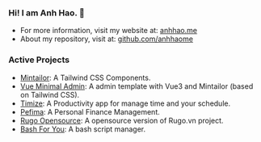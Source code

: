 ### Hi! I am Anh Hao. :wave:

- For more information, visit my website at: [anhhao.me](https://www.anhhao.me)
- About my repository, visit at: [github.com/anhhaome](https://github.com/anhhaome)

### Active Projects

- [Mintailor](https://github.com/anhhaome/mintailor): A Tailwind CSS Components.
- [Vue Minimal Admin](https://github.com/anhhaome/vue-minimal-admin): A admin template with Vue3 and Mintailor (based on Tailwind CSS).
- [Timize](https://github.com/anhhaome/timize): A Productivity app for manage time and your schedule.
- [Pefima](https://github.com/anhhaome/pefima): A Personal Finance Management.
- [Rugo Opensource](https://github.com/anhhaome/rugo-opensource): A opensource version of Rugo.vn project.
- [Bash For You](https://github.com/anhhaome/bash-for-you): A bash script manager.

